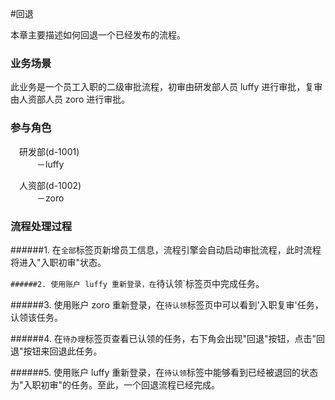 #回退

本章主要描述如何回退一个已经发布的流程。

### 业务场景

此业务是一个员工入职的二级审批流程，初审由研发部人员 luffy 进行审批，复审由人资部人员 zoro 进行审批。

### 参与角色

&emsp;研发部(d-1001)<br/>
&emsp;&emsp;&emsp;－luffy<br/>

&emsp;人资部(d-1002)<br/>
&emsp;&emsp;&emsp;－zoro

### 流程处理过程

######1. 在`全部`标签页新增员工信息，流程引擎会自动启动审批流程，此时流程将进入"入职初审"状态。

`######2. 使用账户 luffy 重新登录，在`待认领`标签页中完成任务。

######3. 使用账户 zoro 重新登录，在`待认领`标签页中可以看到'入职复审'任务，认领该任务。

######4. 在`待办理`标签页查看已认领的任务，右下角会出现"回退"按钮，点击"回退"按钮来回退此任务。

######5. 使用账户 luffy 重新登录，在`待认领`标签中能够看到已经被退回的状态为"入职初审"的任务。至此，一个回退流程已经完成。
